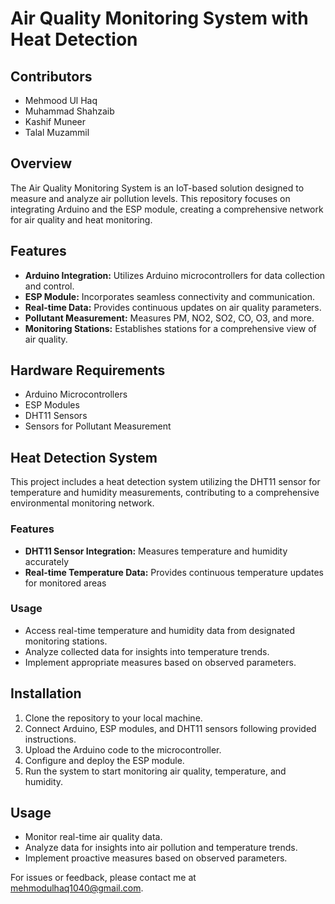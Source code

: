# Air Quality Monitoring System with Heat Detection

## Contributors

- Mehmood Ul Haq
- Muhammad Shahzaib
- Kashif Muneer
- Talal Muzammil

## Overview

The Air Quality Monitoring System is an IoT-based solution designed to measure and analyze air pollution levels. This repository focuses on integrating Arduino and the ESP module, creating a comprehensive network for air quality and heat monitoring.

## Features

- **Arduino Integration:** Utilizes Arduino microcontrollers for data collection and control.
- **ESP Module:** Incorporates seamless connectivity and communication.
- **Real-time Data:** Provides continuous updates on air quality parameters.
- **Pollutant Measurement:** Measures PM, NO2, SO2, CO, O3, and more.
- **Monitoring Stations:** Establishes stations for a comprehensive view of air quality.

## Hardware Requirements

- Arduino Microcontrollers
- ESP Modules
- DHT11 Sensors
- Sensors for Pollutant Measurement

## Heat Detection System

This project includes a heat detection system utilizing the DHT11 sensor for temperature and humidity measurements, contributing to a comprehensive environmental monitoring network.

### Features

- **DHT11 Sensor Integration:** Measures temperature and humidity accurately
- **Real-time Temperature Data:** Provides continuous temperature updates for monitored areas

### Usage

- Access real-time temperature and humidity data from designated monitoring stations.
- Analyze collected data for insights into temperature trends.
- Implement appropriate measures based on observed parameters.

## Installation

1. Clone the repository to your local machine.
2. Connect Arduino, ESP modules, and DHT11 sensors following provided instructions.
3. Upload the Arduino code to the microcontroller.
4. Configure and deploy the ESP module.
5. Run the system to start monitoring air quality, temperature, and humidity.

## Usage

- Monitor real-time air quality data.
- Analyze data for insights into air pollution and temperature trends.
- Implement proactive measures based on observed parameters.


For issues or feedback, please contact me at mehmodulhaq1040@gmail.com.

